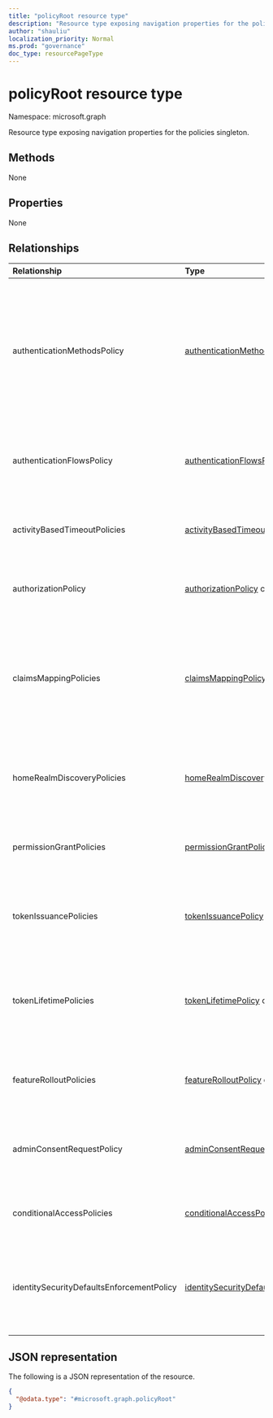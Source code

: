 ```yaml
---
title: "policyRoot resource type"
description: "Resource type exposing navigation properties for the policies singleton."
author: "shauliu"
localization_priority: Normal
ms.prod: "governance"
doc_type: resourcePageType
---
```


# policyRoot resource type

Namespace: microsoft.graph

Resource type exposing navigation properties for the policies singleton.

## Methods
None

## Properties
None


## Relationships
| Relationship                              | Type                                                                                                      | Description                                                                                                                                                          |
|:------------------------------------------|:----------------------------------------------------------------------------------------------------------|:---------------------------------------------------------------------------------------------------------------------------------------------------------------------|
| authenticationMethodsPolicy               | [authenticationMethodsPolicy](authenticationmethodspolicy.md)                                             | The authentication methods and the users that are allowed to use them to sign in and perform multi-factor authentication (MFA) in Azure Active Directory (Azure AD). |
| authenticationFlowsPolicy                 | [authenticationFlowsPolicy](authenticationflowspolicy.md)                                                 | The policy configuration of the self-service sign-up experience of external users.                                                                                   |
| activityBasedTimeoutPolicies              | [activityBasedTimeoutPolicy](activitybasedtimeoutpolicy.md) collection                                    | The policy that controls the idle time out for web sessions for applications.                                                                                        |
| authorizationPolicy                       | [authorizationPolicy](authorizationpolicy.md) collection                                                  | The policy that controls Azure AD authorization settings.                                                                                                            |
| claimsMappingPolicies                     | [claimsMappingPolicy](claimsmappingpolicy.md) collection                                                  | The claim-mapping policies for WS-Fed, SAML, OAuth 2.0, and OpenID Connect protocols, for tokens issued to a specific application.                                   |
| homeRealmDiscoveryPolicies                | [homeRealmDiscoveryPolicy](homerealmdiscoverypolicy.md) collection                                        | The policy to control Azure AD authentication behavior for federated users.                                                                                          |
| permissionGrantPolicies                   | [permissionGrantPolicy](permissiongrantpolicy.md) collection                                              | The policy that specifies the conditions under which consent can be granted.                                                                                         |
| tokenIssuancePolicies                     | [tokenIssuancePolicy](tokenissuancepolicy.md) collection                                                  | The policy that specifies the characteristics of SAML tokens issued by Azure AD.                                                                                     |
| tokenLifetimePolicies                     | [tokenLifetimePolicy](tokenlifetimepolicy.md) collection                                                  | The policy that controls the lifetime of a JWT access token, an ID token, or a SAML 1.1/2.0 token issued by Azure AD.                                                |
| featureRolloutPolicies                    | [featureRolloutPolicy](featurerolloutpolicy.md) collection                                                | The feature rollout policy associated with a directory object.                                                                                                       |
| adminConsentRequestPolicy                 | [adminConsentRequestPolicy](adminconsentrequestpolicy.md)                                                 | The policy by which consent requests are created and managed for the entire tenant.                                                                                  |
| conditionalAccessPolicies                 | [conditionalAccessPolicy](conditionalaccesspolicy.md)                                                     | The custom rules that define an access scenario.                                                                                                                     |
| identitySecurityDefaultsEnforcementPolicy | [identitySecurityDefaultsEnforcementPolicy](identitysecuritydefaultsenforcementpolicy.md)                 | The policy that represents the security defaults that protect against common attacks.                                                                                |


## JSON representation
The following is a JSON representation of the resource.
<!-- {
  "blockType": "resource",
  "keyProperty": "id",
  "@odata.type": "microsoft.graph.policyRoot",
  "openType": false
}
-->
``` json
{
  "@odata.type": "#microsoft.graph.policyRoot"
}
```

